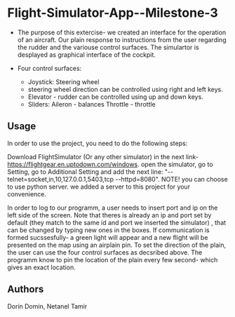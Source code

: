# Flight-Simulator-App--Milestone-3
* The purpose of this extercise- we created an interface for the operation of an aircraft. Our plain response to instructions from the user regarding the rudder and the variouse control surfaces. The simulartor is desplayed as graphical interface of the cockpit.

* Four control surfaces:
  - Joystick: Steering wheel 
  - steering wheel direction can be controlled using right and left keys. 
  - Elevator - rudder can be controlled using up and down keys.
  - Sliders: Aileron - balances Throttle - throttle

## Usage

In order to use the project, you need to do the following steps:

Download FlightSimulator (Or any other simulator) in the next link- https://flightgear.en.uptodown.com/windows. open the simulator, go to Setting, go to Additional Setting and add the next line: "--telnet=socket,in,10,127.0.0.1,5403,tcp --httpd=8080". NOTE! you can choose to use python server. we added a server to this project for your convenience.

In order to log to our programm, a user needs to insert port and ip on the left side of the screen. Note that theres is already an ip and port set by default (they match to the same id and port we inserted the simulator) , that can be changed by typing new ones in the boxes. If communication is formed sucssesfully- a green light will appear and a new flight will be presented on the map using an airplain pin. To set the direction of the plain, the user can use the four control surfaces as decsribed above. The programm know to pin the location of the plain every few second- which gives an exact location.

## Authors
Dorin Domin, Netanel Tamir

